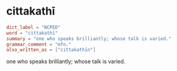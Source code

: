 # cittakathī

``` toml
dict_label = "NCPED"
word = "cittakathī"
summary = "one who speaks brilliantly; whose talk is varied."
grammar_comment = "mfn."
also_written_as = ["cittakathīn"]
```

one who speaks brilliantly; whose talk is varied.


